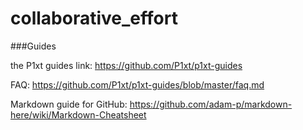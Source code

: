# collaborative_effort


###Guides

the P1xt guides link: <https://github.com/P1xt/p1xt-guides>

FAQ: <https://github.com/P1xt/p1xt-guides/blob/master/faq.md>

Markdown guide for GitHub: <https://github.com/adam-p/markdown-here/wiki/Markdown-Cheatsheet>